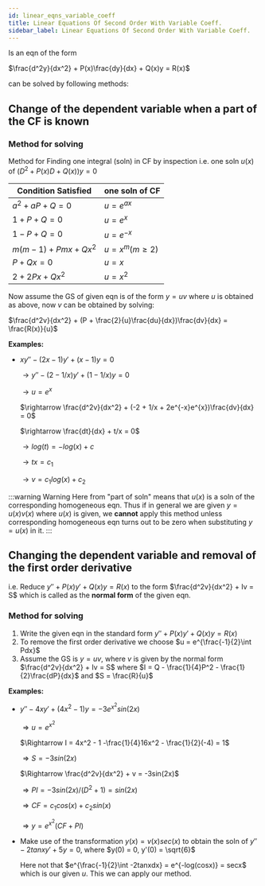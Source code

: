 ```yaml
---
id: linear_eqns_variable_coeff
title: Linear Equations Of Second Order With Variable Coeff.
sidebar_label: Linear Equations Of Second Order With Variable Coeff.
---
```


Is an eqn of the form

$\frac{d^2y}{dx^2} + P(x)\frac{dy}{dx} + Q(x)y = R(x)$

can be solved by following methods:

## Change of the dependent variable when a part of the CF is known

### Method for solving

Method for Finding one integral (soln) in CF by inspection
i.e. one soln $u(x)$ of $(D^2 + P(x)D + Q(x))y = 0$

| Condition Satisfied     | one soln of CF       |
| ----------------------- | -------------------- |
| $a^2 + aP + Q = 0$      | $u = e^{ax}$         |
| $1 + P + Q = 0$         | $u = e^x$            |
| $1 - P + Q = 0$         | $u = e^{-x}$         |
| $m(m - 1) + Pmx + Qx^2$ | $u = x^m (m \geq 2)$ |
| $P + Qx = 0$            | $u = x$              |
| $2 + 2Px + Qx^2$        | $u = x^2$            |

Now assume the GS of given eqn is of the form $y = uv$ where $u$ is obtained as above, now $v$ can be obtained by solving:

$\frac{d^2v}{dx^2} + (P + \frac{2}{u}\frac{du}{dx})\frac{dv}{dx} = \frac{R(x)}{u}$

**Examples:**

- $xy'' - (2x - 1)y' + (x - 1)y = 0$

  $\rightarrow y'' - (2 - 1/x)y' + (1 - 1/x)y = 0$

  $\rightarrow u = e^x$

  $\rightarrow \frac{d^2v}{dx^2} + (-2 + 1/x + 2e^{-x}e^{x})\frac{dv}{dx} = 0$

  $\rightarrow \frac{dt}{dx} + t/x = 0$

  $\rightarrow log(t) = -log(x) + c$

  $\rightarrow tx = c_1$

  $\rightarrow v = c_1log(x) + c_2$

:::warning Warning
Here from "part of soln" means that $u(x)$ is a soln of the corresponding homogeneous eqn. Thus if in general we are given $y = u(x)v(x)$ where $u(x)$ is given, we **cannot** apply this method unless corresponding homogeneous eqn turns out to be zero when substituting $y = u(x)$ in it.
:::

## Changing the dependent variable and removal of the first order derivative

i.e. Reduce $y'' + P(x)y' + Q(x)y = R(x)$ to the form $\frac{d^2v}{dx^2} + Iv = S$ which is called as the **normal form** of the given eqn.

### Method for solving

1. Write the given eqn in the standard form $y'' + P(x)y' + Q(x)y = R(x)$
2. To remove the first order derivative we choose $u = e^{\frac{-1}{2}\int Pdx}$
3. Assume the GS is $y = uv$, where $v$ is given by the normal form $\frac{d^2v}{dx^2} + Iv = S$ where $I = Q - \frac{1}{4}P^2 - \frac{1}{2}\frac{dP}{dx}$ and $S = \frac{R}{u}$

**Examples:**

- $y'' -4xy' + (4x^2 - 1)y = -3e^{x^2}sin(2x)$

  $\Rightarrow u = e^{x^2}$

  $\Rightarrow I = 4x^2 - 1 -\frac{1}{4}16x^2 - \frac{1}{2}(-4) = 1$

  $\Rightarrow S = -3sin(2x)$

  $\Rightarrow \frac{d^2v}{dx^2} + v = -3sin(2x)$

  $\Rightarrow PI = -3sin(2x)/(D^2 + 1) = sin(2x)$

  $\Rightarrow CF = c_1cos(x) + c_2sin(x)$

  $\Rightarrow y = e^{x^2}(CF + PI)$

- Make use of the transformation $y(x) = v(x)sec(x)$ to obtain the soln of $y'' -2tanxy' + 5y = 0$, where $y(0) = 0, y'(0) = \sqrt{6}$

  Here not that $e^{\frac{-1}{2}\int -2tanxdx} = e^{-log(cosx)} = secx$ which is our given $u$. This we can apply our method.
